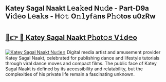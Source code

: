 ## Katey Sagal Naakt L𝚎a𝚔ed N𝚞𝚍e - Part-D9a Vi𝚍𝚎o L𝚎a𝚔s - H𝚘𝚝 O𝚗𝚕yf𝚊ns P𝚑𝚘tos u0zRw

# <h2><a href="http://kff6elg.oniu.top/?m=Katey+Sagal+Naakt">🔗👉 🔴 Katey Sagal Naakt P𝚑ot𝚘𝚜 V𝚒d𝚎o</a></h2>

[![Katey Sagal Naakt Nu𝚍e𝚜](https://i.imgur.com/0qMVB7G.gif)](http://kff6elg.oniu.top/?m=Katey+Sagal+Naakt)
Digital media artist and amusement provider Katey Sagal Naakt, celebrated for publishing dance and lifestyle tutorials through viral dance moves and compact films. The public face of Katey Sagal Naakt is defined by its accessibility and relatability, but the complexities of his private life remain a fascinating unknown.  
